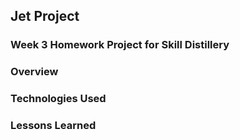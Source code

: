 ## Jet Project

### Week 3 Homework Project for Skill Distillery

### Overview

### Technologies Used

### Lessons Learned
